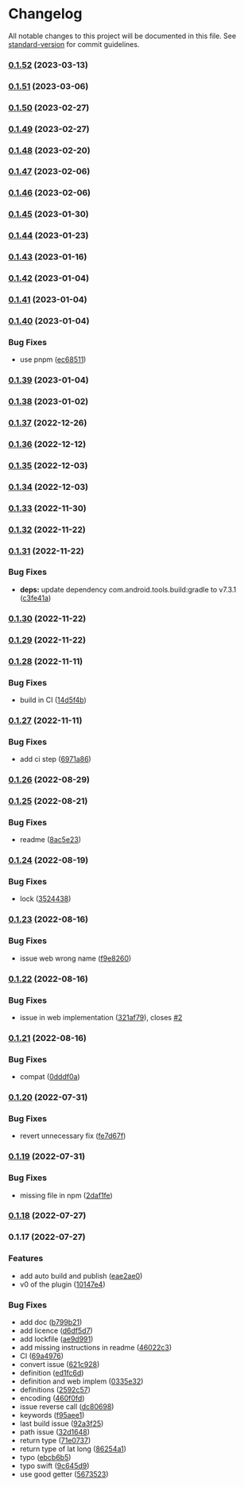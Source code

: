 # Changelog

All notable changes to this project will be documented in this file. See [standard-version](https://github.com/conventional-changelog/standard-version) for commit guidelines.

### [0.1.52](https://github.com/Cap-go/capacitor-nativegeocoder/compare/v0.1.51...v0.1.52) (2023-03-13)

### [0.1.51](https://github.com/Cap-go/capacitor-nativegeocoder/compare/v0.1.50...v0.1.51) (2023-03-06)

### [0.1.50](https://github.com/Cap-go/capacitor-nativegeocoder/compare/v0.1.49...v0.1.50) (2023-02-27)

### [0.1.49](https://github.com/Cap-go/capacitor-nativegeocoder/compare/v0.1.48...v0.1.49) (2023-02-27)

### [0.1.48](https://github.com/Cap-go/capacitor-nativegeocoder/compare/v0.1.47...v0.1.48) (2023-02-20)

### [0.1.47](https://github.com/Cap-go/capacitor-nativegeocoder/compare/v0.1.46...v0.1.47) (2023-02-06)

### [0.1.46](https://github.com/Cap-go/capacitor-nativegeocoder/compare/v0.1.45...v0.1.46) (2023-02-06)

### [0.1.45](https://github.com/Cap-go/capacitor-nativegeocoder/compare/v0.1.44...v0.1.45) (2023-01-30)

### [0.1.44](https://github.com/Cap-go/capacitor-nativegeocoder/compare/v0.1.43...v0.1.44) (2023-01-23)

### [0.1.43](https://github.com/Cap-go/capacitor-nativegeocoder/compare/v0.1.42...v0.1.43) (2023-01-16)

### [0.1.42](https://github.com/Cap-go/capacitor-nativegeocoder/compare/v0.1.41...v0.1.42) (2023-01-04)

### [0.1.41](https://github.com/Cap-go/capacitor-nativegeocoder/compare/v0.1.40...v0.1.41) (2023-01-04)

### [0.1.40](https://github.com/Cap-go/capacitor-nativegeocoder/compare/v0.1.39...v0.1.40) (2023-01-04)


### Bug Fixes

* use pnpm ([ec68511](https://github.com/Cap-go/capacitor-nativegeocoder/commit/ec6851193bf44f1d92862b28a83fb927ccc1aa2f))

### [0.1.39](https://github.com/Cap-go/capacitor-nativegeocoder/compare/v0.1.38...v0.1.39) (2023-01-04)

### [0.1.38](https://github.com/Cap-go/capacitor-nativegeocoder/compare/v0.1.37...v0.1.38) (2023-01-02)

### [0.1.37](https://github.com/Cap-go/capacitor-nativegeocoder/compare/v0.1.36...v0.1.37) (2022-12-26)

### [0.1.36](https://github.com/Cap-go/capacitor-nativegeocoder/compare/v0.1.35...v0.1.36) (2022-12-12)

### [0.1.35](https://github.com/Cap-go/capacitor-nativegeocoder/compare/v0.1.34...v0.1.35) (2022-12-03)

### [0.1.34](https://github.com/Cap-go/capacitor-nativegeocoder/compare/v0.1.33...v0.1.34) (2022-12-03)

### [0.1.33](https://github.com/Cap-go/capacitor-nativegeocoder/compare/v0.1.32...v0.1.33) (2022-11-30)

### [0.1.32](https://github.com/Cap-go/capacitor-nativegeocoder/compare/v0.1.31...v0.1.32) (2022-11-22)

### [0.1.31](https://github.com/Cap-go/capacitor-nativegeocoder/compare/v0.1.30...v0.1.31) (2022-11-22)


### Bug Fixes

* **deps:** update dependency com.android.tools.build:gradle to v7.3.1 ([c3fe41a](https://github.com/Cap-go/capacitor-nativegeocoder/commit/c3fe41a3f5b4e8ca3b009970a107a879412e3395))

### [0.1.30](https://github.com/Cap-go/capacitor-nativegeocoder/compare/v0.1.29...v0.1.30) (2022-11-22)

### [0.1.29](https://github.com/Cap-go/capacitor-nativegeocoder/compare/v0.1.28...v0.1.29) (2022-11-22)

### [0.1.28](https://github.com/Cap-go/capacitor-nativegeocoder/compare/v0.1.27...v0.1.28) (2022-11-11)


### Bug Fixes

* build in CI ([14d5f4b](https://github.com/Cap-go/capacitor-nativegeocoder/commit/14d5f4b56126292523f3bcebce0ecaec02ca93be))

### [0.1.27](https://github.com/Cap-go/capacitor-nativegeocoder/compare/v0.1.26...v0.1.27) (2022-11-11)


### Bug Fixes

* add ci step ([6971a86](https://github.com/Cap-go/capacitor-nativegeocoder/commit/6971a867049346cc9c59d4b1b12eedafab22a5c4))

### [0.1.26](https://github.com/Cap-go/capacitor-nativegeocoder/compare/v0.1.25...v0.1.26) (2022-08-29)

### [0.1.25](https://github.com/Cap-go/capacitor-nativegeocoder/compare/v0.1.24...v0.1.25) (2022-08-21)


### Bug Fixes

* readme ([8ac5e23](https://github.com/Cap-go/capacitor-nativegeocoder/commit/8ac5e234f59d74172b8742c57c26da341d71682e))

### [0.1.24](https://github.com/Cap-go/capacitor-nativegeocoder/compare/v0.1.23...v0.1.24) (2022-08-19)


### Bug Fixes

* lock ([3524438](https://github.com/Cap-go/capacitor-nativegeocoder/commit/3524438f2c3c8e8de44d6ac3016be0fab596a07f))

### [0.1.23](https://github.com/Cap-go/capacitor-nativegeocoder/compare/v0.1.22...v0.1.23) (2022-08-16)


### Bug Fixes

* issue web wrong name ([f9e8260](https://github.com/Cap-go/capacitor-nativegeocoder/commit/f9e82608e78012844b2cdbb2025032de95d39d32))

### [0.1.22](https://github.com/Cap-go/capacitor-nativegeocoder/compare/v0.1.21...v0.1.22) (2022-08-16)


### Bug Fixes

* issue in web implementation  ([321af79](https://github.com/Cap-go/capacitor-nativegeocoder/commit/321af79690f981f25f6b8c25db705a0e0b27413b)), closes [#2](https://github.com/Cap-go/capacitor-nativegeocoder/issues/2)

### [0.1.21](https://github.com/Cap-go/capacitor-nativegeocoder/compare/v0.1.20...v0.1.21) (2022-08-16)


### Bug Fixes

* compat ([0dddf0a](https://github.com/Cap-go/capacitor-nativegeocoder/commit/0dddf0a55fff7ec9ff3967b1b1c175b2db61e504))

### [0.1.20](https://github.com/Cap-go/capacitor-nativegeocoder/compare/v0.1.19...v0.1.20) (2022-07-31)


### Bug Fixes

* revert unnecessary fix ([fe7d67f](https://github.com/Cap-go/capacitor-nativegeocoder/commit/fe7d67ff1fb7fb6a25e10a01420e90ed9a185541))

### [0.1.19](https://github.com/Cap-go/capacitor-nativegeocoder/compare/v0.1.18...v0.1.19) (2022-07-31)


### Bug Fixes

* missing file in npm ([2daf1fe](https://github.com/Cap-go/capacitor-nativegeocoder/commit/2daf1feef0dd3dc7af86f475762b5bb53d813526))

### [0.1.18](https://github.com/Cap-go/capacitor-nativegeocoder/compare/v0.1.17...v0.1.18) (2022-07-27)

### 0.1.17 (2022-07-27)


### Features

* add auto build and publish ([eae2ae0](https://github.com/Cap-go/capacitor-nativegeocoder/commit/eae2ae013ca4433f95b09320a68c29df37d62279))
* v0 of the plugin ([10147e4](https://github.com/Cap-go/capacitor-nativegeocoder/commit/10147e482e8779680b00b54973d98772bf8f61f5))


### Bug Fixes

* add doc ([b799b21](https://github.com/Cap-go/capacitor-nativegeocoder/commit/b799b21007acaee1ea0e4ba70aa14f4b44de4fc0))
* add licence ([d6df5d7](https://github.com/Cap-go/capacitor-nativegeocoder/commit/d6df5d7e0fae7bc53b5647f5c1d22009d2f0a815))
* add lockfile ([ae9d991](https://github.com/Cap-go/capacitor-nativegeocoder/commit/ae9d991da6c9395fd9084f8587edb89d49e9b32e))
* add missing instructions in readme ([46022c3](https://github.com/Cap-go/capacitor-nativegeocoder/commit/46022c3abd4ec9f19fe2c10ff64d619b6926d136))
* CI ([69a4976](https://github.com/Cap-go/capacitor-nativegeocoder/commit/69a49766cd8db4b660402b214aafe6967f43b3c0))
* convert issue ([621c928](https://github.com/Cap-go/capacitor-nativegeocoder/commit/621c928286544a72c91c880ad4827cb0cb6a4911))
* definition ([ed1fc6d](https://github.com/Cap-go/capacitor-nativegeocoder/commit/ed1fc6de683b95050e9ba0b55731f799e120042b))
* definition and web implem ([0335e32](https://github.com/Cap-go/capacitor-nativegeocoder/commit/0335e32eab08ba76e8622e70995f65fe86460517))
* definitions ([2592c57](https://github.com/Cap-go/capacitor-nativegeocoder/commit/2592c573530e114bd2b78e5d0975a20d7a8d8126))
* encoding ([460f0fd](https://github.com/Cap-go/capacitor-nativegeocoder/commit/460f0fd1387becc89afad91195b08ee3b462a739))
* issue reverse call ([dc80698](https://github.com/Cap-go/capacitor-nativegeocoder/commit/dc80698802cf29921f8d8bc1e14abc5c3f98e57c))
* keywords ([f95aee1](https://github.com/Cap-go/capacitor-nativegeocoder/commit/f95aee12fcdd1cb98bebef025737e30e3bb151e2))
* last build issue ([92a3f25](https://github.com/Cap-go/capacitor-nativegeocoder/commit/92a3f252f30a35e6ec4e38a23878838d00605cae))
* path issue ([32d1648](https://github.com/Cap-go/capacitor-nativegeocoder/commit/32d164878623231734acd51877de0d0d0299901e))
* return type ([71e0737](https://github.com/Cap-go/capacitor-nativegeocoder/commit/71e0737b6dce60e9b8c888cfef7aa0b0912d9a4f))
* return type of lat long ([86254a1](https://github.com/Cap-go/capacitor-nativegeocoder/commit/86254a12754f400be42675898495f7da90955174))
* typo ([ebcb6b5](https://github.com/Cap-go/capacitor-nativegeocoder/commit/ebcb6b5307b4d13a2eb7297ca190e0a2bef67674))
* typo swift ([9c645d9](https://github.com/Cap-go/capacitor-nativegeocoder/commit/9c645d918504294c71f418b6812a57753c09ab8e))
* use good getter ([5673523](https://github.com/Cap-go/capacitor-nativegeocoder/commit/567352323c597ec512c80303df3179816491cbaa))
